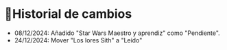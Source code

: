 # 🔄Historial de cambios

- 08/12/2024: Añadido "Star Wars Maestro y aprendiz" como "Pendiente".
- 24/12/2024: Mover "Los lores Sith" a "Leído"

 
